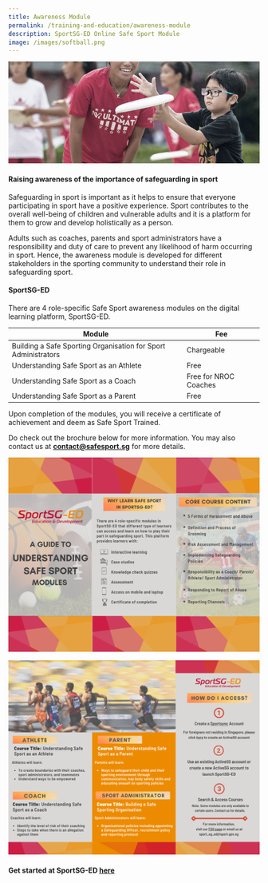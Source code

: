 ```yaml
---
title: Awareness Module
permalink: /training-and-education/awareness-module
description: SportSG-ED Online Safe Sport Module
image: /images/softball.png
---
```


![Alt text for image on Isomer site](/images/ultimate.jpg)

#### Raising awareness of the importance of safeguarding in sport
Safeguarding in sport is important as it helps to ensure that everyone participating in sport have a positive experience. Sport contributes to the overall well-being of children and vulnerable adults and it is a platform for them to grow and develop holistically as a person. 

Adults such as coaches, parents and sport administrators have a responsibility and duty of care to prevent any likelihood of harm occurring in sport. Hence, the awareness module is developed for different stakeholders in the sporting community to understand their role in safeguarding sport. 

#### SportSG-ED

There are 4 role-specific Safe Sport awareness modules on the digital learning platform, SportSG-ED. 


| Module | Fee | 
| --------   | -------- | 
| Building a Safe Sporting Organisation for Sport Administrators | Chargeable |
| Understanding Safe Sport as an Athlete                                      | Free | 
| Understanding Safe Sport as a Coach                                         | Free for NROC Coaches |
| Understanding Safe Sport as a Parent                                         | Free |

Upon completion of the modules, you will receive a certificate of achievement and deem as Safe Sport Trained. 

Do check out the brochure below for more information. You may also contact us at **contact@safesport.sg** for more details. 

![SportSG-ED Pg1](/images/sportsg-ed/1.png)

![SportSG-ED Pg2](/images/sportsg-ed/2.png)

#### Get started at SportSG-ED [here](https://www.sportsync.sg/App/Login?ReturnUrl=%2fApp%2fHome%2fLaunchSMLP)